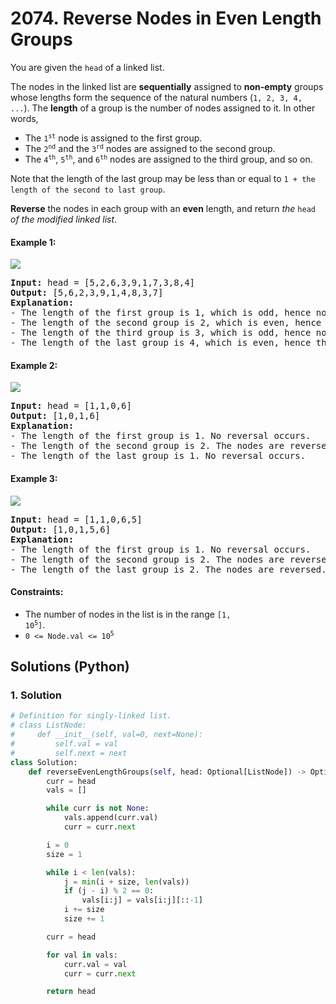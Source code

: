 # 2074. Reverse Nodes in Even Length Groups
You are given the `head` of a linked list.

The nodes in the linked list are **sequentially** assigned to **non-empty** groups whose lengths form the sequence of the natural numbers (`1, 2, 3, 4, ...`). The **length** of a group is the number of nodes assigned to it. In other words,

* The <code>1<sup>st</sup></code> node is assigned to the first group.
* The <code>2<sup>nd</sup></code> and the <code>3<sup>rd</sup></code> nodes are assigned to the second group.
* The <code>4<sup>th</sup></code>, <code>5<sup>th</sup></code>, and <code>6<sup>th</sup></code> nodes are assigned to the third group, and so on.

Note that the length of the last group may be less than or equal to `1 + the length of the second to last group`.

**Reverse** the nodes in each group with an **even** length, and return *the* `head` *of the modified linked list*.

#### Example 1:
![](https://assets.leetcode.com/uploads/2021/10/25/eg1.png)
<pre>
<strong>Input:</strong> head = [5,2,6,3,9,1,7,3,8,4]
<strong>Output:</strong> [5,6,2,3,9,1,4,8,3,7]
<strong>Explanation:</strong>
- The length of the first group is 1, which is odd, hence no reversal occurs.
- The length of the second group is 2, which is even, hence the nodes are reversed.
- The length of the third group is 3, which is odd, hence no reversal occurs.
- The length of the last group is 4, which is even, hence the nodes are reversed.
</pre>

#### Example 2:
![](https://assets.leetcode.com/uploads/2021/10/25/eg2.png)
<pre>
<strong>Input:</strong> head = [1,1,0,6]
<strong>Output:</strong> [1,0,1,6]
<strong>Explanation:</strong>
- The length of the first group is 1. No reversal occurs.
- The length of the second group is 2. The nodes are reversed.
- The length of the last group is 1. No reversal occurs.
</pre>

#### Example 3:
![](https://assets.leetcode.com/uploads/2021/11/17/ex3.png)
<pre>
<strong>Input:</strong> head = [1,1,0,6,5]
<strong>Output:</strong> [1,0,1,5,6]
<strong>Explanation:</strong>
- The length of the first group is 1. No reversal occurs.
- The length of the second group is 2. The nodes are reversed.
- The length of the last group is 2. The nodes are reversed.
</pre>

#### Constraints:
* The number of nodes in the list is in the range <code>[1, 10<sup>5</sup>]</code>.
* <code>0 <= Node.val <= 10<sup>5</sup></code>

## Solutions (Python)

### 1. Solution
```Python
# Definition for singly-linked list.
# class ListNode:
#     def __init__(self, val=0, next=None):
#         self.val = val
#         self.next = next
class Solution:
    def reverseEvenLengthGroups(self, head: Optional[ListNode]) -> Optional[ListNode]:
        curr = head
        vals = []

        while curr is not None:
            vals.append(curr.val)
            curr = curr.next

        i = 0
        size = 1

        while i < len(vals):
            j = min(i + size, len(vals))
            if (j - i) % 2 == 0:
                vals[i:j] = vals[i:j][::-1]
            i += size
            size += 1

        curr = head

        for val in vals:
            curr.val = val
            curr = curr.next

        return head
```
